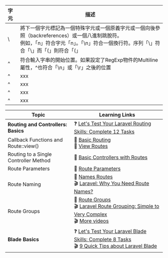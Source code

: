 | 字元 | 描述 |
| :------------- | ------------- |
| \ | 將下一個字元標記為一個特殊字元或一個原義字元或一個向後參照（backreferences）或一個八進制跳脫符。 <br> 例如，「n」符合字元「n」。「\n」符合一個換行符。序列「\\」符合「\」而「\(」則符合「(」 |
| ^ | 符合輸入字串的開始位置。如果設定了RegExp物件的Multiline屬性，^也符合「\n」或「\r」之後的位置 |
| ^ | xxx |
| ^ | xxx |
| ^ | xxx |
| ^ | xxx |

| Topic | Learning Links |
| ----- | ----- |
| **Routing and Controllers: Basics** | :question: [Let's Test Your Laravel Routing Skills: Complete 12 Tasks](https://www.youtube.com/watch?v=pENlD3izA3Q) |
| Callback Functions and Route::view() |:book: [Basic Routing](https://laravel.com/docs/routing#basic-routing) <br>:book: [View Routes](https://laravel.com/docs/routing#view-routes) <br>|
| Routing to a Single Controller Method |:book: [Basic Controllers with Routes](https://laravel.com/docs/controllers#basic-controllers) <br>|
| Route Parameters |:book: [Route Parameters](https://laravel.com/docs/routing#route-parameters) <br>|
| Route Naming |:book: [Names Routes](https://laravel.com/docs/routing#named-routes) <br> :clapper: [Laravel: Why You Need Route Names?](https://www.youtube.com/watch?v=7lalb6HtR1c) <br>|
| Route Groups |:book: [Route Groups](https://laravel.com/docs/routing#route-groups) <br> :clapper: [Laravel Route Grouping: Simple to Very Complex](https://www.youtube.com/watch?v=I6kyfSmPhn8) <br> :clapper: [More videos](videos/route-groups.md) |
| **Blade Basics** | :question: [Let's Test Your Laravel Blade Skills: Complete 8 Tasks](https://www.youtube.com/watch?v=P8s7UHuUhbg)<br>:clapper: [9 Quick Tips about Laravel Blade](https://www.youtube.com/watch?v=-Glz1InN68o) <br>|
